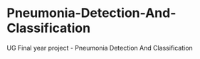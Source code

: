 # Pneumonia-Detection-And-Classification
UG Final year project - Pneumonia Detection And Classification
